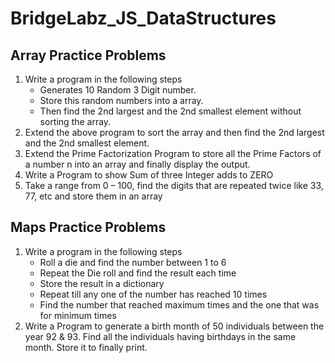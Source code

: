# BridgeLabz_JS_DataStructures

## Array Practice Problems
1. Write a program in the following steps
    - Generates 10 Random 3 Digit number.
    - Store this random numbers into a array.
    - Then find the 2nd largest and the 2nd smallest element without sorting the array.
2. Extend the above program to sort the array and then find the 2nd largest and the 2nd smallest element.
3. Extend the Prime Factorization Program to store all the Prime Factors of a number n into an array and finally display the output.
4. Write a Program to show Sum of three Integer adds to ZERO
5. Take a range from 0 – 100, find the digits that are repeated twice like 33, 77, etc and store them in an array

## Maps Practice Problems
1. Write a program in the following steps
    - Roll a die and find the number between 1 to 6
    - Repeat the Die roll and find the result each time
    - Store the result in a dictionary
    - Repeat till any one of the number has reached 10 times
    - Find the number that reached maximum times and the one that was for minimum times
2. Write a Program to generate a birth month of 50 individuals between the year 92 & 93. Find all the individuals having birthdays in the same month. Store it to finally print.
